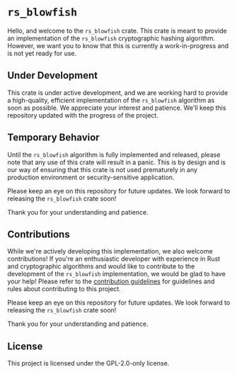 # `rs_blowfish`
Hello, and welcome to the `rs_blowfish` crate. This crate is meant to provide an implementation of the `rs_blowfish` cryptographic hashing algorithm. However, we want you to know that this is currently a work-in-progress and is not yet ready for use.

## Under Development
This crate is under active development, and we are working hard to provide a high-quality, efficient implementation of the `rs_blowfish` algorithm as soon as possible. We appreciate your interest and patience. We'll keep this repository updated with the progress of the project.

## Temporary Behavior
Until the `rs_blowfish` algorithm is fully implemented and released, please note that any use of this crate will result in a panic. This is by design and is our way of ensuring that this crate is not used prematurely in any production environment or security-sensitive application.

Please keep an eye on this repository for future updates. We look forward to releasing the `rs_blowfish` crate soon!

Thank you for your understanding and patience.

## Contributions
While we're actively developing this implementation, we also welcome contributions! If you're an enthusiastic developer with experience in Rust and cryptographic algorithms and would like to contribute to the development of the `rs_blowfish` implementation, we would be glad to have your help! Please refer to the [contribution guidelines](https://github.com/Azgrom/RustyShield/CONTRIBUTING.md) for guidelines and rules about contributing to this project.

Please keep an eye on this repository for future updates. We look forward to releasing the `rs_blowfish` crate soon!

Thank you for your understanding and patience.

## License
This project is licensed under the GPL-2.0-only license.
